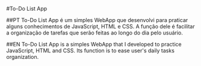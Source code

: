 #To-Do List App

##PT
To-Do List App é um simples WebApp que desenvolvi para praticar alguns conhecimentos de JavaScript, HTML e CSS. A função dele é facilitar a organização de tarefas que serão feitas ao longo do dia pelo usuário. 

##EN
To-Do List App is a simples WebApp that I developed to practice JavaScript, HTML and CSS. Its function is to ease user's daily tasks organization.

